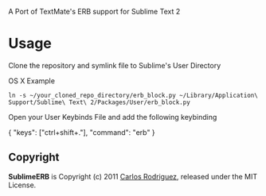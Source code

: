A Port of TextMate's ERB support for Sublime Text 2

Usage
=====
  Clone the repository and symlink file to Sublime's User Directory

  OS X Example
  ```
  ln -s ~/your_cloned_repo_directory/erb_block.py ~/Library/Application\ Support/Sublime\ Text\ 2/Packages/User/erb_block.py
  ```

  Open your User Keybinds File and add the following keybinding

  { "keys": ["ctrl+shift+."], "command": "erb" }

Copyright
---------

**SublimeERB** is Copyright (c) 2011 [Carlos Rodriguez](http://eddorre.com), released under the MIT License.